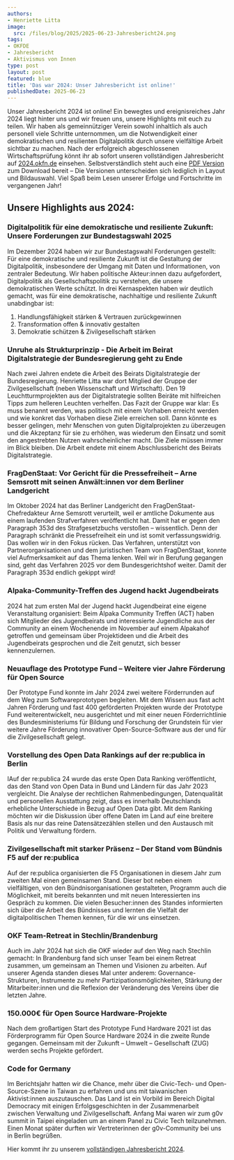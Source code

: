 ```yaml
---
authors:
- Henriette Litta
image:
  src: /files/blog/2025/2025-06-23-Jahresbericht24.png
tags:
- OKFDE
- Jahresbericht
- Aktivismus von Innen
type: post
layout: post
featured: blue
title: 'Das war 2024: Unser Jahresbericht ist online!'
publishedDate: 2025-06-23
---
```


Unser Jahresbericht 2024 ist online! Ein bewegtes und ereignisreiches Jahr 2024 liegt hinter uns und wir freuen uns, unsere Highlights mit euch zu teilen. Wir haben als gemeinnütziger Verein sowohl inhaltlich als auch personell viele Schritte unternommen, um die Notwendigkeit einer demokratischen und resilienten Digitalpolitik durch unsere vielfältige Arbeit sichtbar zu machen. Nach der erfolgreich abgeschlossenen Wirtschaftsprüfung könnt ihr ab sofort unseren vollständigen Jahresbericht auf [2024.okfn.de](https://2024.okfn.de/) einsehen. Selbstverständlich steht auch eine [PDF Version](https://2024.okfn.de/assets/documents/OKF_Jahresbericht_2024.pdf) zum Download bereit – Die Versionen unterscheiden sich lediglich in Layout und Bildauswahl. Viel Spaß beim Lesen unserer Erfolge und Fortschritte im vergangenen Jahr!

## Unsere Highlights aus 2024:

### Digitalpolitik für eine demokratische und resiliente Zukunft: Unsere Forderungen zur Bundestagswahl 2025
Im Dezember 2024 haben wir zur Bundestagswahl Forderungen gestellt: Für eine demokratische und resiliente Zukunft ist die Gestaltung der Digitalpolitik, insbesondere der Umgang mit Daten und Informationen, von zentraler Bedeutung. Wir haben politische Akteur:innen dazu aufgefordert, Digitalpolitik als Gesellschaftspolitik zu verstehen, die unsere demokratischen Werte schützt. In drei Kernaspekten haben wir deutlich gemacht, was für eine demokratische, nachhaltige und resiliente Zukunft unabdingbar ist:

1. Handlungsfähigkeit stärken & Vertrauen zurückgewinnen
2. Transformation offen & innovativ gestalten
3. Demokratie schützen & Zivilgesellschaft stärken

### Unruhe als Strukturprinzip - Die Arbeit im Beirat Digitalstrategie der Bundesregierung geht zu Ende
Nach zwei Jahren endete die Arbeit des Beirats Digitalstrategie der Bundesregierung. Henriette Litta war dort Mitglied der Gruppe der Zivilgesellschaft (neben Wissenschaft und Wirtschaft). Den 19 Leuchtturmprojekten aus der Digitalstrategie sollten Beiräte mit hilfreichen Tipps zum helleren Leuchten verhelfen. Das Fazit der Gruppe war klar: Es muss benannt werden, was politisch mit einem Vorhaben erreicht werden und wie konkret das Vorhaben diese Ziele erreichen soll. Dann könnte es besser gelingen, mehr Menschen von guten Digitalprojekten zu überzeugen und die Akzeptanz für sie zu erhöhen, was wiederum den Einsatz und somit den angestrebten Nutzen wahrscheinlicher macht. Die Ziele müssen immer im Blick bleiben. Die Arbeit endete mit einem Abschlussbericht des Beirats Digitalstrategie.

### FragDenStaat: Vor Gericht für die Pressefreiheit – Arne Semsrott mit seinen Anwält:innen vor dem Berliner Landgericht

Im Oktober 2024 hat das Berliner Landgericht den FragDenStaat-Chefredakteur Arne Semsrott verurteilt, weil er amtliche Dokumente aus einem laufenden Strafverfahren veröffentlicht hat. Damit hat er gegen den Paragraph 353d des Strafgesetzbuchs verstoßen – wissentlich. Denn der Paragraph schränkt die Pressefreiheit ein und ist somit verfassungswidrig. Das wollen wir in den Fokus rücken. Das Verfahren, unterstützt von Partnerorganisationen und dem juristischen Team von FragDenStaat, konnte viel Aufmerksamkeit auf das Thema lenken. Weil wir in Berufung gegangen sind, geht das Verfahren 2025 vor dem Bundesgerichtshof weiter. Damit der Paragraph 353d endlich gekippt wird!

### Alpaka-Community-Treffen des Jugend hackt Jugendbeirats
2024 hat zum ersten Mal der Jugend hackt Jugendbeirat eine eigene Veranstaltung organisiert: Beim Alpaka Community Treffen (ACT) haben sich Mitglieder des Jugendbeirats und interessierte Jugendliche aus der Community an einem Wochenende im November auf einem Alpakahof getroffen und gemeinsam über Projektideen und die Arbeit des Jugendbeirats gesprochen und die Zeit genutzt, sich besser kennenzulernen.

### Neuauflage des Prototype Fund – Weitere vier Jahre Förderung für Open Source
Der Prototype Fund konnte im Jahr 2024 zwei weitere Förderrunden auf dem Weg zum Softwareprototypen begleiten. Mit dem Wissen aus fast acht Jahren Förderung und fast 400 geförderten Projekten wurde der Prototype Fund weiterentwickelt, neu ausgerichtet und mit einer neuen Förderrichtlinie des Bundesministeriums für Bildung und Forschung der Grundstein für vier weitere Jahre Förderung innovativer Open-Source-Software aus der und für die Zivilgesellschaft gelegt.

### Vorstellung des Open Data Rankings auf der re:publica in Berlin
IAuf der re:publica 24 wurde das erste Open Data Ranking veröffentlicht, das den Stand von Open Data in Bund und Ländern für das Jahr 2023 vergleicht. Die Analyse der rechtlichen Rahmenbedingungen, Datenqualität und personellen Ausstattung zeigt, dass es innerhalb Deutschlands erhebliche Unterschiede in Bezug auf Open Data gibt. Mit dem Ranking möchten wir die Diskussion über offene Daten im Land auf eine breitere Basis als nur das reine Datensätzezählen stellen und den Austausch mit Politik und Verwaltung fördern.

### Zivilgesellschaft mit starker Präsenz – Der Stand vom Bündnis F5 auf der re:publica
Auf der re:publica organisierten die F5 Organisationen in diesem Jahr zum zweiten Mal einen gemeinsamen Stand. Dieser bot neben einem vielfältigen, von den Bündnisorganisationen gestalteten, Programm auch die Möglichkeit, mit bereits bekannten und mit neuen Interessierten ins Gespräch zu kommen. Die vielen Besucher:innen des Standes informierten sich über die Arbeit des Bündnisses und lernten die Vielfalt der digitalpolitischen Themen kennen, für die wir uns einsetzen.

### OKF Team-Retreat in Stechlin/Brandenburg
Auch im Jahr 2024 hat sich die OKF wieder auf den Weg nach Stechlin gemacht: In Brandenburg fand sich unser Team bei einem Retreat zusammen, um gemeinsam an Themen und Visionen zu arbeiten. Auf unserer Agenda standen dieses Mal unter anderem: Governance-Strukturen, Instrumente zu mehr Partizipationsmöglichkeiten, Stärkung der Mitarbeiter:innen und die Reflexion der Veränderung des Vereins über die letzten Jahre.

### 150.000€ für Open Source Hardware-Projekte
Nach dem großartigen Start des Prototype Fund Hardware 2021 ist das Förderprogramm für Open Source Hardware 2024 in die zweite Runde gegangen. Gemeinsam mit der Zukunft – Umwelt – Gesellschaft (ZUG) werden sechs Projekte gefördert.  

### Code for Germany
Im Berichtsjahr hatten wir die Chance, mehr über die Civic-Tech- und Open-Source-Szene in Taiwan zu erfahren und uns mit taiwanischen Aktivist:innen auszutauschen. Das Land ist ein Vorbild im Bereich Digital Democracy mit einigen Erfolgsgeschichten in der Zusammenarbeit zwischen Verwaltung und Zivilgesellschaft. Anfang Mai waren wir zum g0v summit in Taipei eingeladen um an einem Panel zu Civic Tech teilzunehmen. Einen Monat später durften wir Vertreterinnen der g0v-Community bei uns in Berlin begrüßen.

Hier kommt ihr zu unserem [vollständigen Jahresbericht 2024](https://okfn.de/publikationen/2024-jahresbericht/).
